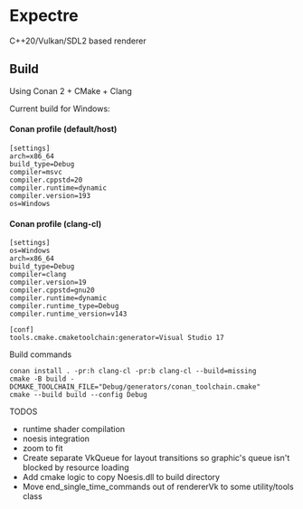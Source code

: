 # Expectre
C++20/Vulkan/SDL2 based renderer


## Build

Using Conan 2 + CMake + Clang

Current build for Windows:
#### Conan profile (default/host)
```
[settings]
arch=x86_64
build_type=Debug
compiler=msvc
compiler.cppstd=20
compiler.runtime=dynamic
compiler.version=193
os=Windows

```

#### Conan profile (clang-cl)
```
[settings]
os=Windows
arch=x86_64
build_type=Debug
compiler=clang
compiler.version=19
compiler.cppstd=gnu20
compiler.runtime=dynamic
compiler.runtime_type=Debug
compiler.runtime_version=v143

[conf]
tools.cmake.cmaketoolchain:generator=Visual Studio 17
```

Build commands
```
conan install . -pr:h clang-cl -pr:b clang-cl --build=missing
cmake -B build -DCMAKE_TOOLCHAIN_FILE="Debug/generators/conan_toolchain.cmake" 
cmake --build build --config Debug
```

TODOS
- runtime shader compilation
- noesis integration
- zoom to fit
- Create separate VkQueue for layout transitions so graphic's queue isn't blocked by resource loading
- Add cmake logic to copy Noesis.dll to build directory
- Move end_single_time_commands out of rendererVk to some utility/tools class